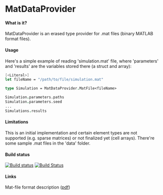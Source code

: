 MatDataProvider
=======================
  
#### What is it?

MatDataProvider is an erased type provider for .mat files (binary MATLAB format files).

#### Usage

Here's a simple example of reading 'simulation.mat' file, where 'parameters' and 'results' 
are the variables stored there (a struct and array):

```fsharp
[<Literal>]
let fileName = "/path/to/file/simulation.mat"

type Simulation = MatDataProvider.MatFile<fileName>

Simulation.parameters.paths
Simulation.parameters.seed
...
Simulations.results
```

#### Limitations

This is an initial implementation and certain element types are not supported 
(e.g. sparse matrices) or not finalized yet (cell arrays). There're some sample .mat files
in the 'data' folder.

#### Build status

[![Build status](https://ci.appveyor.com/api/projects/status/hb814824p50t9pj2?svg=true)](https://ci.appveyor.com/project/luajalla/matprovider)
[![Build Status](https://travis-ci.org/fsprojects/matprovider.svg)](https://travis-ci.org/fsprojects/matprovider)

#### Links

Mat-file format description ([pdf](http://www.mathworks.com/help/pdf_doc/matlab/matfile_format.pdf))

